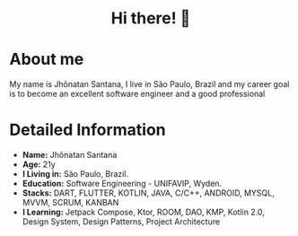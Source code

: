 

<h1 align="center">Hi there! 👋</h1>

# About me
<p>My name is Jhônatan Santana, I live in São Paulo, Brazil and my career goal is to become an excellent software engineer and a good professional</p>


# Detailed Information

* **Name:** Jhônatan Santana
* **Age:** 21y
* **I Living in:** São Paulo, Brazil.
* **Education:** Software Engineering - UNIFAVIP, Wyden.
* **Stacks:** DART, FLUTTER, KOTLIN, JAVA, C/C++, ANDROID, MYSQL, MVVM, SCRUM, KANBAN
* **I Learning:**  Jetpack Compose, Ktor, ROOM, DAO, KMP, Kotlin 2.0, Design System, Design Patterns, Project Architecture

